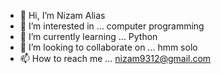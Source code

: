 - 👋 Hi, I’m Nizam Alias
- 👀 I’m interested in ... computer programming
- 🌱 I’m currently learning ... Python
- 💞️ I’m looking to collaborate on ... hmm solo
- 📫 How to reach me ... nizam9312@gmail.com

<!---
chamchoui/chamchoui is a ✨ special ✨ repository because its `README.md` (this file) appears on your GitHub profile.
You can click the Preview link to take a look at your changes.
--->
